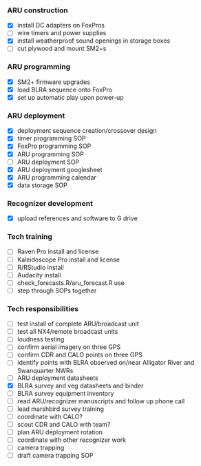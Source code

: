 
### ARU construction

- [X] install DC adapters on FoxPros
- [ ] wire timers and power supplies
- [X] install weatherproof sound openings in storage boxes
- [ ] cut plywood and mount SM2+s

### ARU programming

- [X] SM2+ firmware upgrades
- [X] load BLRA sequence onto FoxPro
- [X] set up automatic play upon power-up

### ARU deployment

- [X] deployment sequence creation/crossover design
- [X] timer programming SOP
- [X] FoxPro programming SOP
- [X] ARU programming SOP
- [ ] ARU deployment SOP
- [X] ARU deployment googlesheet
- [X] ARU programming calendar
- [X] data storage SOP

### Recognizer development

- [X] upload references and software to G drive

### Tech training

- [ ] Raven Pro install and license
- [ ] Kaleidoscope Pro install and license
- [ ] R/RStudio install
- [ ] Audacity install
- [ ] check\_forecasts.R/aru\_forecast.R use
- [ ] step through SOPs together

### Tech responsibilities

- [ ] test install of complete ARU/broadcast unit
- [ ] test all NX4/remote broadcast units
- [ ] loudness testing
- [ ] confirm aerial imagery on three GPS
- [ ] confirm CDR and CALO points on three GPS
- [ ] identify points with BLRA observed on/near Alligator River and Swanquarter NWRs
- [ ] ARU deployment datasheets
- [X] BLRA survey and veg datasheets and binder
- [ ] BLRA survey equipment inventory
- [ ] read ARU/recognizer manuscripts and follow up phone call
- [ ] lead marshbird survey training
- [ ] coordinate with CALO?
- [ ] scout CDR and CALO with team?
- [ ] plan ARU deployment rotation
- [ ] coordinate with other recognizer work
- [ ] camera trapping
- [ ] draft camera trapping SOP
